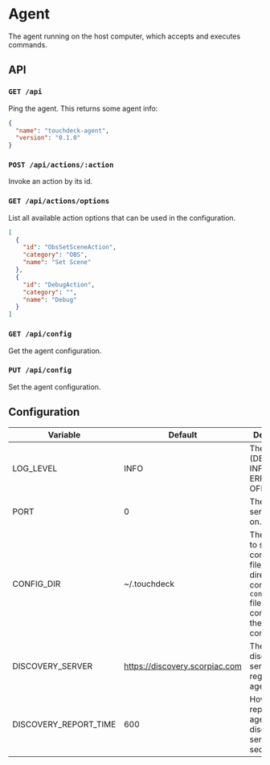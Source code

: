 # Agent

The agent running on the host computer, which accepts and executes commands.

## API

### `GET /api`

Ping the agent. This returns some agent info:

```json
{
  "name": "touchdeck-agent",
  "version": "0.1.0"
}
```

### `POST /api/actions/:action`

Invoke an action by its id.

### `GET /api/actions/options`

List all available action options that can be used in the configuration.

```json
[
  {
    "id": "ObsSetSceneAction",
    "category": "OBS",
    "name": "Set Scene"
  },
  {
    "id": "DebugAction",
    "category": "",
    "name": "Debug"
  }
]
```

### `GET /api/config`

Get the agent configuration.

### `PUT /api/config`

Set the agent configuration.

## Configuration

| Variable              | Default                        | Description |
|-----------------------|--------------------------------|-------------|
| LOG_LEVEL             | INFO                           | The log level (DEBUG, INFO, WARN, ERROR or OFF).
| PORT                  | 0                              | The port the server listens on.
| CONFIG_DIR            | ~/.touchdeck                      | The directory to store configuration files in. This directory contains a `config.json` file containing the full agent configuration.
| DISCOVERY_SERVER      | https://discovery.scorpiac.com | The discovery server URL to register the agent on.
| DISCOVERY_REPORT_TIME | 600                            | How often to report the agent to the discovery server (in seconds).
